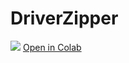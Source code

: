 # DriverZipper

<img src="https://img.icons8.com/?size=512&id=lOqoeP2Zy02f&format=png">
<a href="https://colab.research.google.com/drive/16-lvQlk7PIhbYg9uULRY21-AXccpaYi4" target="_blank">Open in Colab</a>
